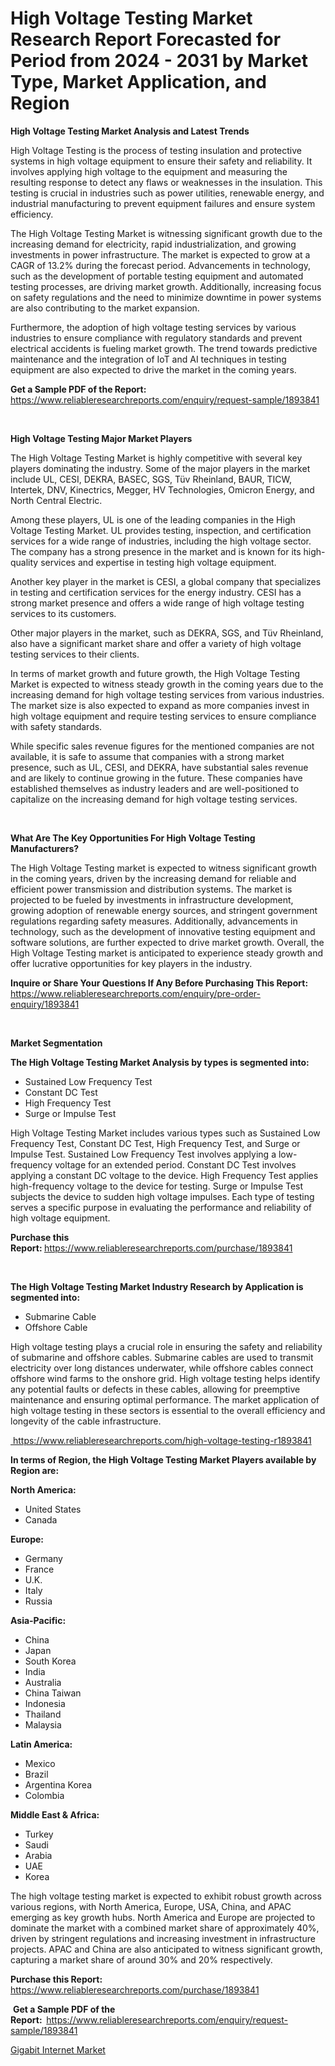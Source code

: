 <p><h1>High Voltage Testing Market Research Report Forecasted for Period from 2024 -  2031 by Market Type, Market Application, and Region</h1></p><p><strong>High Voltage Testing Market Analysis and Latest Trends</strong></p>
<p><p>High Voltage Testing is the process of testing insulation and protective systems in high voltage equipment to ensure their safety and reliability. It involves applying high voltage to the equipment and measuring the resulting response to detect any flaws or weaknesses in the insulation. This testing is crucial in industries such as power utilities, renewable energy, and industrial manufacturing to prevent equipment failures and ensure system efficiency.</p><p>The High Voltage Testing Market is witnessing significant growth due to the increasing demand for electricity, rapid industrialization, and growing investments in power infrastructure. The market is expected to grow at a CAGR of 13.2% during the forecast period. Advancements in technology, such as the development of portable testing equipment and automated testing processes, are driving market growth. Additionally, increasing focus on safety regulations and the need to minimize downtime in power systems are also contributing to the market expansion.</p><p>Furthermore, the adoption of high voltage testing services by various industries to ensure compliance with regulatory standards and prevent electrical accidents is fueling market growth. The trend towards predictive maintenance and the integration of IoT and AI techniques in testing equipment are also expected to drive the market in the coming years.</p></p>
<p><strong>Get a Sample PDF of the Report:&nbsp;</strong> <a href="https://www.reliableresearchreports.com/enquiry/request-sample/1893841">https://www.reliableresearchreports.com/enquiry/request-sample/1893841</a></p>
<p>&nbsp;</p>
<p><strong>High Voltage Testing Major Market Players</strong></p>
<p><p>The High Voltage Testing Market is highly competitive with several key players dominating the industry. Some of the major players in the market include UL, CESI, DEKRA, BASEC, SGS, Tüv Rheinland, BAUR, TICW, Intertek, DNV, Kinectrics, Megger, HV Technologies, Omicron Energy, and North Central Electric.</p><p>Among these players, UL is one of the leading companies in the High Voltage Testing Market. UL provides testing, inspection, and certification services for a wide range of industries, including the high voltage sector. The company has a strong presence in the market and is known for its high-quality services and expertise in testing high voltage equipment.</p><p>Another key player in the market is CESI, a global company that specializes in testing and certification services for the energy industry. CESI has a strong market presence and offers a wide range of high voltage testing services to its customers.</p><p>Other major players in the market, such as DEKRA, SGS, and Tüv Rheinland, also have a significant market share and offer a variety of high voltage testing services to their clients.</p><p>In terms of market growth and future growth, the High Voltage Testing Market is expected to witness steady growth in the coming years due to the increasing demand for high voltage testing services from various industries. The market size is also expected to expand as more companies invest in high voltage equipment and require testing services to ensure compliance with safety standards.</p><p>While specific sales revenue figures for the mentioned companies are not available, it is safe to assume that companies with a strong market presence, such as UL, CESI, and DEKRA, have substantial sales revenue and are likely to continue growing in the future. These companies have established themselves as industry leaders and are well-positioned to capitalize on the increasing demand for high voltage testing services.</p></p>
<p>&nbsp;</p>
<p><strong>What Are The Key Opportunities For High Voltage Testing Manufacturers?</strong></p>
<p><p>The High Voltage Testing market is expected to witness significant growth in the coming years, driven by the increasing demand for reliable and efficient power transmission and distribution systems. The market is projected to be fueled by investments in infrastructure development, growing adoption of renewable energy sources, and stringent government regulations regarding safety measures. Additionally, advancements in technology, such as the development of innovative testing equipment and software solutions, are further expected to drive market growth. Overall, the High Voltage Testing market is anticipated to experience steady growth and offer lucrative opportunities for key players in the industry.</p></p>
<p><strong>Inquire or Share Your Questions If Any Before Purchasing This Report:</strong> <a href="https://www.reliableresearchreports.com/enquiry/pre-order-enquiry/1893841">https://www.reliableresearchreports.com/enquiry/pre-order-enquiry/1893841</a></p>
<p>&nbsp;</p>
<p><strong>Market Segmentation</strong></p>
<p><strong>The High Voltage Testing Market Analysis by types is segmented into:</strong></p>
<p><ul><li>Sustained Low Frequency Test</li><li>Constant DC Test</li><li>High Frequency Test</li><li>Surge or Impulse Test</li></ul></p>
<p><p>High Voltage Testing Market includes various types such as Sustained Low Frequency Test, Constant DC Test, High Frequency Test, and Surge or Impulse Test. Sustained Low Frequency Test involves applying a low-frequency voltage for an extended period. Constant DC Test involves applying a constant DC voltage to the device. High Frequency Test applies high-frequency voltage to the device for testing. Surge or Impulse Test subjects the device to sudden high voltage impulses. Each type of testing serves a specific purpose in evaluating the performance and reliability of high voltage equipment.</p></p>
<p><strong>Purchase this Report:&nbsp;</strong><a href="https://www.reliableresearchreports.com/purchase/1893841">https://www.reliableresearchreports.com/purchase/1893841</a></p>
<p>&nbsp;</p>
<p><strong>The High Voltage Testing Market Industry Research by Application is segmented into:</strong></p>
<p><ul><li>Submarine Cable</li><li>Offshore Cable</li></ul></p>
<p><p>High voltage testing plays a crucial role in ensuring the safety and reliability of submarine and offshore cables. Submarine cables are used to transmit electricity over long distances underwater, while offshore cables connect offshore wind farms to the onshore grid. High voltage testing helps identify any potential faults or defects in these cables, allowing for preemptive maintenance and ensuring optimal performance. The market application of high voltage testing in these sectors is essential to the overall efficiency and longevity of the cable infrastructure.</p></p>
<p><a href="https://www.reliableresearchreports.com/high-voltage-testing-r1893841">&nbsp;https://www.reliableresearchreports.com/high-voltage-testing-r1893841</a></p>
<p><strong>In terms of Region, the High Voltage Testing Market Players available by Region are:</strong></p>
<p>
    <p> <strong> North America: </strong>
        <ul>
            <li>United States</li>
            <li>Canada</li>
        </ul>
        </p> 
    <p> <strong> Europe: </strong>
        <ul>
            <li>Germany</li>
            <li>France</li>
            <li>U.K.</li>
            <li>Italy</li>
            <li>Russia</li>
        </ul>
        </p> 
    <p> <strong> Asia-Pacific: </strong>
        <ul>
            <li>China</li>
            <li>Japan</li>
            <li>South Korea</li>
            <li>India</li>
            <li>Australia</li>
            <li>China Taiwan</li>
            <li>Indonesia</li>
            <li>Thailand</li>
            <li>Malaysia</li>
        </ul>
        </p> 
    <p> <strong> Latin America: </strong>
        <ul>
            <li>Mexico</li>
            <li>Brazil</li>
            <li>Argentina Korea</li>
            <li>Colombia</li>
        </ul>
        </p> 
    <p> <strong> Middle East & Africa: </strong>
        <ul>
            <li>Turkey</li>
            <li>Saudi</li>
            <li>Arabia</li>
            <li>UAE</li>
            <li>Korea</li>
        </ul>
    </p>
    </p>
<p><p>The high voltage testing market is expected to exhibit robust growth across various regions, with North America, Europe, USA, China, and APAC emerging as key growth hubs. North America and Europe are projected to dominate the market with a combined market share of approximately 40%, driven by stringent regulations and increasing investment in infrastructure projects. APAC and China are also anticipated to witness significant growth, capturing a market share of around 30% and 20% respectively.</p></p>
<p><strong>Purchase this Report: </strong><a href="https://www.reliableresearchreports.com/purchase/1893841">https://www.reliableresearchreports.com/purchase/1893841</a></p>
<p>&nbsp;<strong>Get a Sample PDF of the Report:&nbsp;&nbsp;</strong><a href="https://www.reliableresearchreports.com/enquiry/request-sample/1893841">https://www.reliableresearchreports.com/enquiry/request-sample/1893841</a></p>
<p><strong></strong></p>
<p><p><a href="https://github.com/NorbertYates/Market-Research-Report-List-4/blob/main/gigabit-internet-market.md">Gigabit Internet Market</a></p></p>